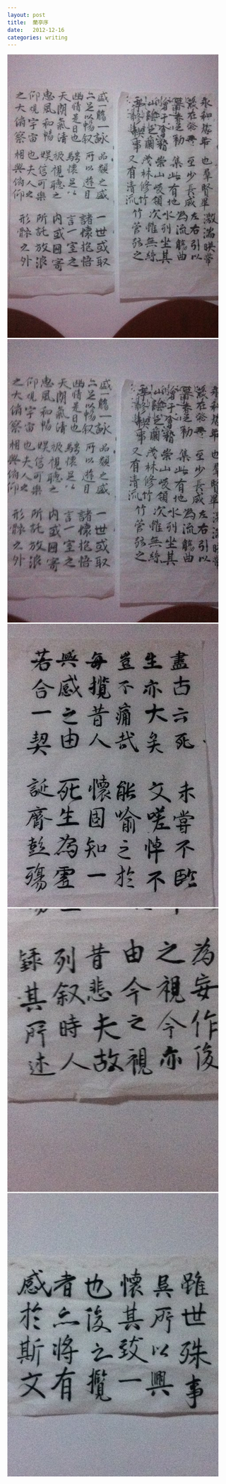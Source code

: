 ```yaml
---
layout: post
title:  蘭亭序
date:   2012-12-16  
categories: writing
---
```



![](/img/兰亭序1.jpg)
![](/img/兰亭序2.jpg)
![](/img/兰亭序3.jpg)
![](/img/兰亭序4.jpg)
![](/img/兰亭序5.jpg)


